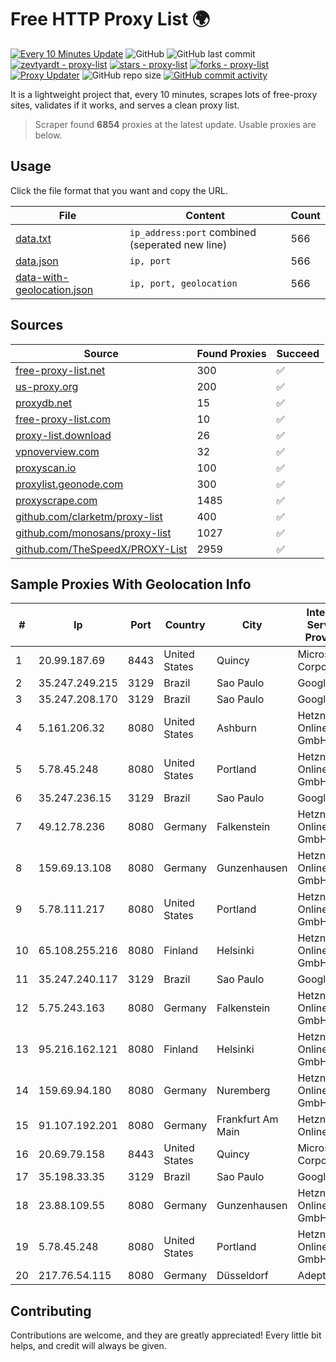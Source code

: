 
# Free HTTP Proxy List 🌍

[![Every 10 Minutes Update](https://github.com/mertguvencli/http-proxy-list/actions/workflows/main.yml/badge.svg?branch=main)](https://github.com/mertguvencli/http-proxy-list/actions/workflows/main.yml)
![GitHub](https://img.shields.io/github/license/mertguvencli/http-proxy-list)
![GitHub last commit](https://img.shields.io/github/last-commit/mertguvencli/http-proxy-list)
[![zevtyardt - proxy-list](https://img.shields.io/static/v1?label=zevtyardt&message=proxy-list&color=blue&logo=github)](https://github.com/zevtyardt/proxy-list "Go to GitHub repo")
[![stars - proxy-list](https://img.shields.io/github/stars/zevtyardt/proxy-list?style=social)](https://github.com/zevtyardt/proxy-list)
[![forks - proxy-list](https://img.shields.io/github/forks/zevtyardt/proxy-list?style=social)](https://github.com/zevtyardt/proxy-list)
[![Proxy Updater](https://github.com/zevtyardt/proxy-list/workflows/Proxy%20Updater/badge.svg)](https://github.com/zevtyardt/proxy-list/actions?query=workflow:"Proxy+Updater")
![GitHub repo size](https://img.shields.io/github/repo-size/zevtyardt/proxy-list)
[![GitHub commit activity](https://img.shields.io/github/commit-activity/m/zevtyardt/proxy-list?logo=commits)](https://github.com/zevtyardt/proxy-list/commits/main)

It is a lightweight project that, every 10 minutes, scrapes lots of free-proxy sites, validates if it works, and serves a clean proxy list.

> Scraper found **6854** proxies at the latest update. Usable proxies are below.

## Usage

Click the file format that you want and copy the URL.

|File|Content|Count|
|----|-------|-----|
|[data.txt](https://raw.githubusercontent.com/mertguvencli/http-proxy-list/main/proxy-list/data.txt)|`ip_address:port` combined (seperated new line)|566|
|[data.json](https://raw.githubusercontent.com/mertguvencli/http-proxy-list/main/proxy-list/data.json)|`ip, port`|566|
|[data-with-geolocation.json](https://raw.githubusercontent.com/mertguvencli/http-proxy-list/main/proxy-list/data-with-geolocation.json)|`ip, port, geolocation`|566|

## Sources

|Source|Found Proxies|Succeed|
|------|-------------|-------|
|[free-proxy-list.net](https://free-proxy-list.net)|300|✅|
|[us-proxy.org](https://www.us-proxy.org)|200|✅|
|[proxydb.net](http://proxydb.net)|15|✅|
|[free-proxy-list.com](https://free-proxy-list.com/?page=&port=&type%5B%5D=http&type%5B%5D=https&up_time=0&search=Search)|10|✅|
|[proxy-list.download](https://www.proxy-list.download/HTTP)|26|✅|
|[vpnoverview.com](https://vpnoverview.com/privacy/anonymous-browsing/free-proxy-servers)|32|✅|
|[proxyscan.io](https://www.proxyscan.io)|100|✅|
|[proxylist.geonode.com](https://proxylist.geonode.com/api/proxy-list?limit=300&page=1&sort_by=lastChecked&sort_type=desc&protocols=http,https)|300|✅|
|[proxyscrape.com](https://api.proxyscrape.com/v2/?request=displayproxies&protocol=http&timeout=10000&country=all&ssl=all&anonymity=all)|1485|✅|
|[github.com/clarketm/proxy-list](https://raw.githubusercontent.com/clarketm/proxy-list/master/proxy-list-raw.txt)|400|✅|
|[github.com/monosans/proxy-list](https://raw.githubusercontent.com/monosans/proxy-list/main/proxies/http.txt)|1027|✅|
|[github.com/TheSpeedX/PROXY-List](https://raw.githubusercontent.com/TheSpeedX/PROXY-List/master/http.txt)|2959|✅|


## Sample Proxies With Geolocation Info

|#|Ip|Port|Country|City|Internet Service Provider|
|-|--|----|-------|----|-------------------------|
|1|20.99.187.69|8443|United States|Quincy|Microsoft Corporation|
|2|35.247.249.215|3129|Brazil|Sao Paulo|Google LLC|
|3|35.247.208.170|3129|Brazil|Sao Paulo|Google LLC|
|4|5.161.206.32|8080|United States|Ashburn|Hetzner Online GmbH|
|5|5.78.45.248|8080|United States|Portland|Hetzner Online GmbH|
|6|35.247.236.15|3129|Brazil|Sao Paulo|Google LLC|
|7|49.12.78.236|8080|Germany|Falkenstein|Hetzner Online GmbH|
|8|159.69.13.108|8080|Germany|Gunzenhausen|Hetzner Online GmbH|
|9|5.78.111.217|8080|United States|Portland|Hetzner Online GmbH|
|10|65.108.255.216|8080|Finland|Helsinki|Hetzner Online GmbH|
|11|35.247.240.117|3129|Brazil|Sao Paulo|Google LLC|
|12|5.75.243.163|8080|Germany|Falkenstein|Hetzner Online GmbH|
|13|95.216.162.121|8080|Finland|Helsinki|Hetzner Online GmbH|
|14|159.69.94.180|8080|Germany|Nuremberg|Hetzner Online GmbH|
|15|91.107.192.201|8080|Germany|Frankfurt Am Main|Hetzner Online AG|
|16|20.69.79.158|8443|United States|Quincy|Microsoft Corporation|
|17|35.198.33.35|3129|Brazil|Sao Paulo|Google LLC|
|18|23.88.109.55|8080|Germany|Gunzenhausen|Hetzner Online GmbH|
|19|5.78.45.248|8080|United States|Portland|Hetzner Online GmbH|
|20|217.76.54.115|8080|Germany|Düsseldorf|Adept AB|



## Contributing

Contributions are welcome, and they are greatly appreciated! Every
little bit helps, and credit will always be given.

